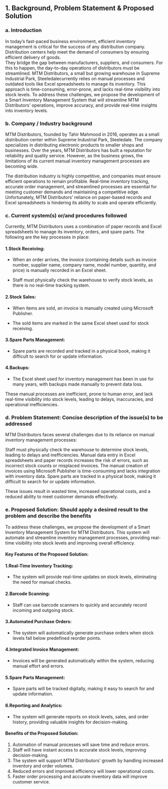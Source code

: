 ## 1. Background, Problem Statement & Proposed Solution 

### a. Introduction
In today’s fast-paced business environment, efficient inventory management is critical for the success of any distribution company. Distribution centers help meet the demand of consumers by ensuring efficient delivery of goods.  
They bridge the gap between manufacturers, suppliers, and consumers. For this to happen, the day-to-day operations of distributors must be streamlined.
MTM Distributors, a small but growing warehouse in Supreme Industrial Park, Steeledalecurrently relies on manual processes and outdated tools like Excel spreadsheets to manage its inventory. This approach is time-consuming, error-prone, and lacks real-time visibility into stock levels. To address these challenges, we propose the development of a Smart Inventory Management System that will streamline MTM Distributors’ operations, improve accuracy, and provide real-time insights into inventory levels. 


### b. Company / Industry background
MTM Distributors, founded by Tahir Mahmood in 2016, operates as a small distribution center within Supreme Industrial Park, Steeledale. The company specializes in distributing electronic products to smaller shops and businesses. Over the years, MTM Distributors has built a reputation for reliability and quality service. However, as the business grows, the limitations of its current manual inventory management processes are becoming wide.

The distribution industry is highly competitive, and companies must ensure efficient operations to remain profitable. Real-time inventory tracking, accurate order management, and streamlined processes are essential for meeting customer demands and maintaining a competitive edge. Unfortunately, MTM Distributors’ reliance on paper-based records and Excel spreadsheets is hindering its ability to scale and operate efficiently.
### c. Current system(s) or/and procedures followed
Currently, MTM Distributors uses a combination of paper records and Excel spreadsheets to manage its inventory, orders, and spare parts. The following are the key processes in place:

#### 1.Stock Receiving:

* When an order arrives, the invoice (containing details such as invoice number, supplier name, company name, model number, quantity, and price) is manually recorded in an Excel sheet.

* Staff must physically check the warehouse to verify stock levels, as there is no real-time tracking system.

#### 2.Stock Sales:

* When items are sold, an invoice is manually created using Microsoft Publisher.

* The sold items are marked in the same Excel sheet used for stock receiving.

#### 3.Spare Parts Management:

* Spare parts are recorded and tracked in a physical book, making it difficult to search for or update information.

#### 4.Backups:

* The Excel sheet used for inventory management has been in use for many years, with backups made manually to prevent data loss.

These manual processes are inefficient, prone to human error, and lack real-time visibility into stock levels, leading to delays, inaccuracies, and operational inefficiencies.

### d. Problem Statement: Concise description of the issue(s) to be addressed
MTM Distributors faces several challenges due to its reliance on manual inventory management processes:

Staff must physically check the warehouse to determine stock levels, leading to delays and inefficiencies. 
Manual data entry in Excel spreadsheets and paper records increases the risk of errors, such as incorrect stock counts or misplaced invoices.
The manual creation of invoices using Microsoft Publisher is time-consuming and lacks integration with inventory data.
Spare parts are tracked in a physical book, making it difficult to search for or update information.

These issues result in wasted time, increased operational costs, and a reduced ability to meet customer demands effectively.
### e. Proposed Solution: Should apply a desired result to the problem and describe the benefits
To address these challenges, we propose the development of a Smart Inventory Management System for MTM Distributors. This system will automate and streamline inventory management processes, providing real-time visibility into stock levels and improving overall efficiency.

#### Key Features of the Proposed Solution:

####   1.Real-Time Inventory Tracking:

* The system will provide real-time updates on stock levels, eliminating the need for manual checks.

####	2.Barcode Scanning:

* Staff can use barcode scanners to quickly and accurately record incoming and outgoing stock.

####	3.Automated Purchase Orders:

* The system will automatically generate purchase orders when stock levels fall below predefined reorder points.

####	4.Integrated Invoice Management:

* Invoices will be generated automatically within the system, reducing manual effort and errors.

####	5.Spare Parts Management:

* Spare parts will be tracked digitally, making it easy to search for and update information.

####	6.Reporting and Analytics:

* The system will generate reports on stock levels, sales, and order history, providing valuable insights for decision-making.

#### Benefits of the Proposed Solution:

1. Automation of manual processes will save time and reduce errors.
2. Staff will have instant access to accurate stock levels, improving decision-making.
3. The system will support MTM Distributors’ growth by handling increased inventory and order volumes.
4. Reduced errors and improved efficiency will lower operational costs.
5. Faster order processing and accurate inventory data will improve customer service.
